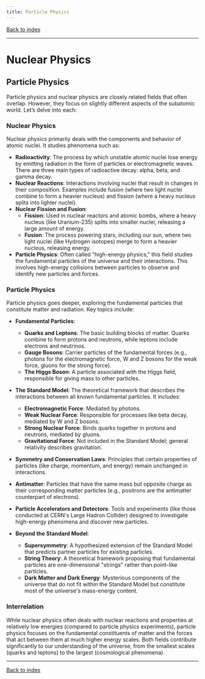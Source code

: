 ```yaml
---
title: Particle Physics
---
```


[Back to index](index.html)

---
# Nuclear Physics
## Particle Physics

Particle physics and nuclear physics are closely related fields that often overlap. However, they focus on slightly different aspects of the subatomic world. Let’s delve into each:

### Nuclear Physics
Nuclear physics primarily deals with the components and behavior of atomic nuclei. It studies phenomena such as:
- **Radioactivity**: The process by which unstable atomic nuclei lose energy by emitting radiation in the form of particles or electromagnetic waves. There are three main types of radioactive decay: alpha, beta, and gamma decay.
- **Nuclear Reactions**: Interactions involving nuclei that result in changes in their composition. Examples include fusion (where two light nuclei combine to form a heavier nucleus) and fission (where a heavy nucleus splits into lighter nuclei).
- **Nuclear Fission and Fusion**:
  - **Fission**: Used in nuclear reactors and atomic bombs, where a heavy nucleus (like Uranium-235) splits into smaller nuclei, releasing a large amount of energy.
  - **Fusion**: The process powering stars, including our sun, where two light nuclei (like Hydrogen isotopes) merge to form a heavier nucleus, releasing energy.
- **Particle Physics**: Often called "high-energy physics," this field studies the fundamental particles of the universe and their interactions. This involves high-energy collisions between particles to observe and identify new particles and forces.

### Particle Physics
Particle physics goes deeper, exploring the fundamental particles that constitute matter and radiation. Key topics include:

- **Fundamental Particles**:
  - **Quarks and Leptons**: The basic building blocks of matter. Quarks combine to form protons and neutrons, while leptons include electrons and neutrinos.
  - **Gauge Bosons**: Carrier particles of the fundamental forces (e.g., photons for the electromagnetic force, W and Z bosons for the weak force, gluons for the strong force).
  - **The Higgs Boson**: A particle associated with the Higgs field, responsible for giving mass to other particles.

- **The Standard Model**: The theoretical framework that describes the interactions between all known fundamental particles. It includes:
  - **Electromagnetic Force**: Mediated by photons.
  - **Weak Nuclear Force**: Responsible for processes like beta decay, mediated by W and Z bosons.
  - **Strong Nuclear Force**: Binds quarks together in protons and neutrons, mediated by gluons.
  - **Gravitational Force**: Not included in the Standard Model; general relativity describes gravitation.

- **Symmetry and Conservation Laws**: Principles that certain properties of particles (like charge, momentum, and energy) remain unchanged in interactions.

- **Antimatter**: Particles that have the same mass but opposite charge as their corresponding matter particles (e.g., positrons are the antimatter counterpart of electrons).

- **Particle Accelerators and Detectors**: Tools and experiments (like those conducted at CERN's Large Hadron Collider) designed to investigate high-energy phenomena and discover new particles.

- **Beyond the Standard Model**:
  - **Supersymmetry**: A hypothesized extension of the Standard Model that predicts partner particles for existing particles.
  - **String Theory**: A theoretical framework proposing that fundamental particles are one-dimensional "strings" rather than point-like particles.
  - **Dark Matter and Dark Energy**: Mysterious components of the universe that do not fit within the Standard Model but constitute most of the universe's mass-energy content.

### Interrelation
While nuclear physics often deals with nuclear reactions and properties at relatively low energies (compared to particle physics experiments), particle physics focuses on the fundamental constituents of matter and the forces that act between them at much higher energy scales. Both fields contribute significantly to our understanding of the universe, from the smallest scales (quarks and leptons) to the largest (cosmological phenomena).

---
[Back to index](index.html)
